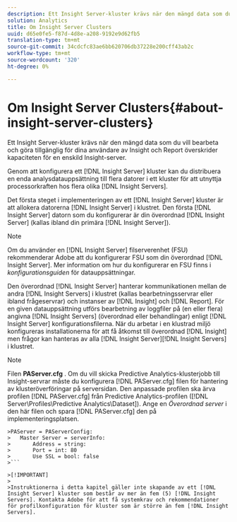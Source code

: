 ```yaml
---
description: Ett Insight Server-kluster krävs när den mängd data som du vill bearbeta och göra tillgänglig för dina användare av Insight och Report överskrider kapaciteten för en enskild Insight-server.
solution: Analytics
title: Om Insight Server Clusters
uuid: d65e0fe5-f87d-4d8e-a208-9192e9d62fb5
translation-type: tm+mt
source-git-commit: 34cdcfc83ae6bb620706db37228e200cff43ab2c
workflow-type: tm+mt
source-wordcount: '320'
ht-degree: 0%

---
```



# Om Insight Server Clusters{#about-insight-server-clusters}

Ett Insight Server-kluster krävs när den mängd data som du vill bearbeta och göra tillgänglig för dina användare av Insight och Report överskrider kapaciteten för en enskild Insight-server.

Genom att konfigurera ett [!DNL Insight Server] kluster kan du distribuera en enda analysdatauppsättning till flera datorer i ett kluster för att utnyttja processorkraften hos flera olika [!DNL Insight Servers].

Det första steget i implementeringen av ett [!DNL Insight Server] kluster är att allokera datorerna [!DNL Insight Server] i klustret. Den första [!DNL Insight Server] datorn som du konfigurerar är din överordnad [!DNL Insight Server] (kallas ibland din primära [!DNL Insight Server]).

>[!NOTE]
>
>Om du använder en [!DNL Insight Server] filserverenhet (FSU) rekommenderar Adobe att du konfigurerar FSU som din överordnad [!DNL Insight Server]. Mer information om hur du konfigurerar en FSU finns i *konfigurationsguiden* för datauppsättningar.

Den överordnad [!DNL Insight Server] hanterar kommunikationen mellan de andra [!DNL Insight Servers] i klustret (kallas bearbetningsservrar eller ibland frågeservrar) och instanser av [!DNL Insight] och [!DNL Report]. För en given datauppsättning utförs bearbetning av loggfiler på (en eller flera) angivna [!DNL Insight Servers] (överordnad eller behandlingar) enligt [!DNL Insight Server] konfigurationsfilerna. När du arbetar i en klustrad miljö konfigureras installationerna för att få åtkomst till överordnad [!DNL Insight] men frågor kan hanteras av alla [!DNL Insight Server][!DNL Insight Servers] i klustret.

>[!NOTE]
>
>Filen **PAServer.cfg** . Om du vill skicka Predictive Analytics-klusterjobb till Insight-servrar måste du konfigurera [!DNL PAServer.cfg] filen för hantering av klusteröverföringar på serversidan. Den anpassade profilen ska ärva profilen [!DNL PAServer.cfg] från Predictive Analytics-profilen ([!DNL Server\Profiles\Predictive Analytics\Dataset]). Ange en *Överordnad server* i den här filen och spara [!DNL PAServer.cfg] den på implementeringsplatsen.
>
>
```
>PAServer = PAServerConfig: 
>   Master Server = serverInfo: 
>       Address = string: 
>       Port = int: 80
>       Use SSL = bool: false
>```

>[!IMPORTANT]
>
>Instruktionerna i detta kapitel gäller inte skapande av ett [!DNL Insight Server] kluster som består av mer än fem (5) [!DNL Insight Servers]. Kontakta Adobe för att få systemkrav och rekommendationer för profilkonfiguration för kluster som är större än fem [!DNL Insight Servers].
